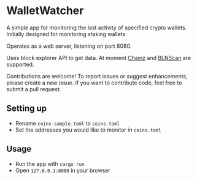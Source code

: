 WalletWatcher
===========================

A simple app for monitoring the last activity of specified crypto wallets. Initially designed for monitoring staking wallets.

Operates as a web server, listening on port 8080.

Uses block explorer API to get data. At moment [Chainz](https://chainz.cryptoid.info/) and [BLNScan](https://blnexplorer.io/) are supported.

Contributions are welcome! To report issues or suggest enhancements, please create a new issue. If you want to contribute code, feel free to submit a pull request.

Setting up
-------

* Rename `coins-sample.toml` to `coins.toml`
* Set the addresses you would like to monitor in `coins.toml`

Usage
-------

* Run the app with `cargo run`
* Open `127.0.0.1:8080` in your browser
